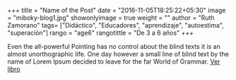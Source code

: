 +++
title = "Name of the Post"
date = "2016-11-05T18:25:22+05:30"
image = "miboky-blog1.jpg"
showonlyimage = true
weight = ""
author = "Ruth Zamorano"
tags= ["Didáctico", "Educadores", "aprendizaje", "autoestima", "superación"]
rango = "age6"
rangotittle = "De 3 a 6 años"
+++

Even the all-powerful Pointing has no control about the blind texts it is an almost unorthographic life. One day however a small line of blind text by the name of Lorem Ipsum decided to leave for the far World of Grammar.
[Ver libro](https://miboky.es/libros/informacion/El-faro-de-los-corazones-extraviados-_-265)

<!--more-->
